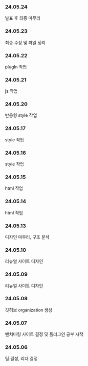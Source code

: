 ### 24.05.24
발표 후 최종 마무리

### 24.05.23
최종 수정 및 파일 정리

### 24.05.22
plugIn 작업

### 24.05.21
js 작업

### 24.05.20
반응형 style 작업

### 24.05.17
style 작업

### 24.05.16
style 작업

### 24.05.15
html 작업

### 24.05.14
html 작업

### 24.05.13
디자인 마무리, 구조 분석

### 24.05.10
리뉴얼 사이트 디자인

### 24.05.09
리뉴얼 사이트 디자인

### 24.05.08
깃허브 organization 생성

### 24.05.07 
밴치마킹 사이트 결정 및 플러그인 공부 시작

### 24.05.06
팀 결성, 리더 결정

